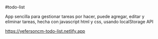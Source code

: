 #todo-list


App sencilla para gestionar tareas por hacer, puede agregar, editar y eliminar tareas,  hecha con javascript html y css, usando localStorage API


https://yefersoncm-todo-list.netlify.app
